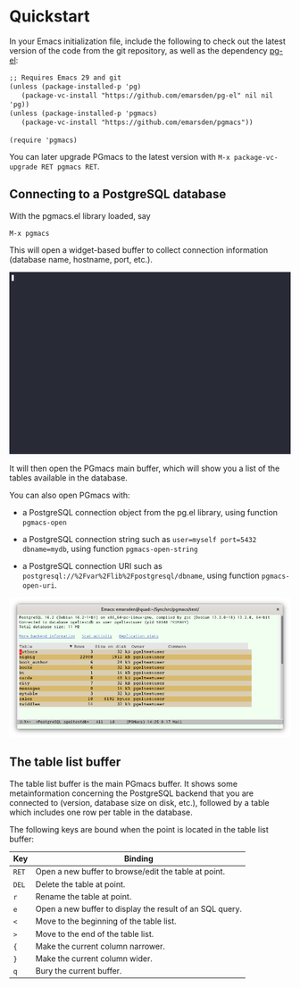 # Quickstart

In your Emacs initialization file, include the following to check out the latest version of the code
from the git repository, as well as the dependency [pg-el](https://github.com/emarsden/pg-el/):

    ;; Requires Emacs 29 and git
    (unless (package-installed-p 'pg)
       (package-vc-install "https://github.com/emarsden/pg-el" nil nil 'pg))
    (unless (package-installed-p 'pgmacs)
       (package-vc-install "https://github.com/emarsden/pgmacs"))

    (require 'pgmacs)

You can later upgrade PGmacs to the latest version with `M-x package-vc-upgrade RET pgmacs RET`.


## Connecting to a PostgreSQL database

With the pgmacs.el library loaded, say 

    M-x pgmacs
    
This will open a widget-based buffer to collect connection information (database name, hostname,
port, etc.). 

![Screenshot connection widget](img/connect-widget-table-list.gif)

It will then open the PGmacs main buffer, which will show you a list of the tables available in the
database.

You can also open PGmacs with:

- a PostgreSQL connection object from the pg.el library, using function `pgmacs-open`

- a PostgreSQL connection string such as `user=myself port=5432 dbname=mydb`, using function
  `pgmacs-open-string`

- a PostgreSQL connection URI such as `postgresql://%2Fvar%2Flib%2Fpostgresql/dbname`, using
  function `pgmacs-open-uri`.


![Screenshot table list](img/screenshot-overview.png)



## The table list buffer

The table list buffer is the main PGmacs buffer. It shows some metainformation concerning the
PostgreSQL backend that you are connected to (version, database size on disk, etc.), followed by a
table which includes one row per table in the database.

The following keys are bound when the point is located in the table list buffer: 

| Key   | Binding                                                  |
|-------|----------------------------------------------------------|
| `RET` | Open a new buffer to browse/edit the table at point.     |
| `DEL` | Delete the table at point.                               |
| `r`   | Rename the table at point.                               |
| `e`   | Open a new buffer to display the result of an SQL query. |
| `<`   | Move to the beginning of the table list.                 |
| `>`   | Move to the end of the table list.                       |
| `{`   | Make the current column narrower.                        |
| `}`   | Make the current column wider.                           |
| `q`   | Bury the current buffer.                                 |
